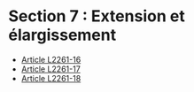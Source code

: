 # Section 7 : Extension et élargissement

* [Article L2261-16](./LEGIARTI000006901794.md)
* [Article L2261-17](./LEGIARTI000006901795.md)
* [Article L2261-18](./LEGIARTI000006901796.md)
